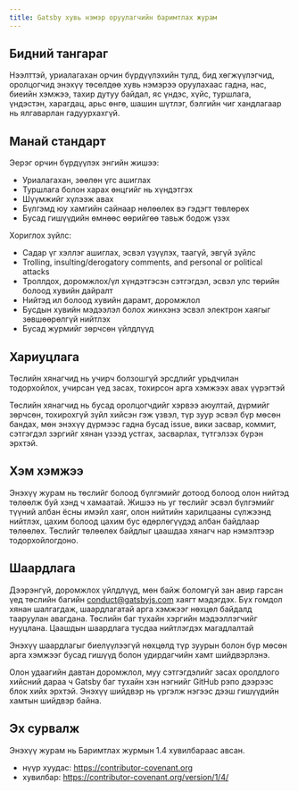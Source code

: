 ```yaml
---
title: Gatsby хувь нэмэр оруулагчийн баримтлах журам
---
```


## Бидний тангараг

Нээлттэй, уриалагахан орчин бүрдүүлэхийн тулд, бид хөгжүүлэгчид, оролцогчид энэхүү төсөлдөө хувь нэмэрээ оруулахаас гадна, нас, биеийн хэмжээ, тахир дутуу байдал, яс үндэс, хүйс, туршлага, үндэстэн, харагдац, арьс өнгө, шашин шүтлэг, бэлгийн чиг хандлагаар нь ялгаварлан гадуурхахгүй.

## Манай стандарт

Эерэг орчин бүрдүүлэх энгийн жишээ:

- Уриалагахан, зөөлөн үгс ашиглах
- Туршлага болон харах өнцгийг нь хүндэтгэх
- Шүүмжийг хүлээж авах
- Бүлгэмд юу хамгийн сайнаар нөлөөлөх вэ гэдэгт төвлөрөх
- Бусад гишүүдийн өмнөөс өөрийгөө тавьж бодож үзэх

Хориглох зүйлс:

- Садар үг хэллэг ашиглах, эсвэл үзүүлэх, таагүй, эвгүй зүйлс
- Trolling, insulting/derogatory comments, and personal or political attacks
- Троллдох, доромжлох/үл хүндэтгэсэн сэтгэгдэл, эсвэл улс төрийн болоод хувийн дайралт
- Нийтэд ил болоод хувийн дарамт, доромжлол
- Бусдын хувийн мэдээлэл болох жинхэнэ эсвэл электрон хаягыг зөвшөөрөлгүй нийтлэх
- Бусад журмийг зөрчсөн үйлдлүүд

## Хариуцлага

Төслийн хянагчид нь учирч болзошгүй эрсдлийг урьдчилан тодорхойлох, учирсан үед засах, тохирсон арга хэмжээх авах үүрэгтэй

Төслийн хянагчид нь бусад оролцогчдийг хэрвээ аюултай, дүрмийг зөрчсөн, тохирохгүй зүйл хийсэн гэж үзвэл, түр зуур эсвэл бүр мөсөн бандах, мөн энэхүү дүрмээс гадна бусад issue, вики засвар, коммит, сэтгэгдэл зэргийг хянан үзээд устгах, засварлах, түтгэлзэх бүрэн эрхтэй.

## Хэм хэмжээ

Энэхүү журам нь төслийг болоод бүлгэмийг дотоод болоод олон нийтэд төлөөлж буй хэнд ч хамаатай. Жишээ нь уг төслийг эсвэл бүлгэмийг түүний албан ёсны имэйл хаяг, олон нийтийн харилцааны сүлжээнд нийтлэх, цахим болоод цахим бус өдөрлөгүүдэд албан байдлаар төлөөлөх. Төслийг төлөөлөх байдлыг цаашдаа хянагч нар нэмэлтээр тодорхойлогдоно.

## Шаардлага

Дээрэнгүй, доромжлох үйлдлүүд, мөн байж боломгүй зан авир гарсан үед төслийн багийн [conduct@gatsbyjs.com](mailto:conduct@gatsbyjs.com) хаягт мэдэгдэх. Бүх гомдол хянан шалгагдаж, шаардлагатай арга хэмжээг нөхцөл байдалд тааруулан авагдана. Төслийн баг тухайн хэргийн мэдээллэгчийг нууцлана. Цаашдын шаардлага тусдаа нийтлэгдэх магадлалтай

Энэхүү шаардлагыг биелүүлээгүй нөхцөлд түр зуурын болон бүр мөсөн арга хэмжээг бусад гишүүд болон удирдагчийн хамт шийдвэрлэнэ.

Олон удаагийн давтан доромжлол, муу сэтгэгдэлийг засах оролдлого хийсний дараа ч Gatsby баг тухайн хэн нэгнийг GitHub рэпо дээрээс блок хийх эрхтэй. Энэхүү шийдвэр нь үргэлж нэгээс дээш гишүүдийн хамтын шийдвэр байна.

## Эх сурвалж

Энэхүү журам нь Баримтлах журмын 1.4 хувилбараас авсан. 

- нүүр хуудас: https://contributor-covenant.org
- хувилбар: https://contributor-covenant.org/version/1/4/
